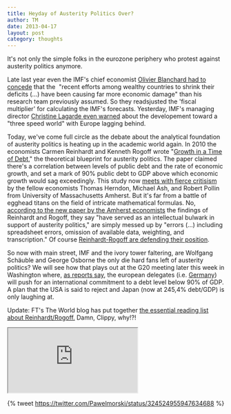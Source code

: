 ```yaml
---
title: Heyday of Austerity Politics Over?
author: TM
date: 2013-04-17
layout: post
category: thoughts
---
```


It's not only the simple folks in the eurozone periphery who protest against austerity politics anymore.
<!--more-->

Late last year even the IMF's chief economist <a href="http://www.washingtonpost.com/blogs/wonkblog/wp/2012/10/12/imf-austerity-is-much-worse-for-the-economy-than-we-thought/">Olivier Blanchard had to concede</a> that the  "recent efforts among wealthy countries to shrink their deficits (…) have been causing far more economic damage" than his research team previously assumed. So they readsjusted the 'fiscal multiplier' for calculating the IMF's forecasts. Yesterday, IMF's managing director <a href="http://www.ft.com/intl/cms/s/0/3865e31c-a1fa-11e2-8971-00144feabdc0.html#axzz2QjHDI2oM">Christine Lagarde even warned</a> about the developement toward a "three speed world" with Europe lagging behind.

Today, we've come full circle as the debate about the analytical foundation of austerity politics is heating up in the academic world again. In 2010 the economists Carmen Reinhardt and Kenneth Rogoff wrote "<a href="http://www.nber.org/papers/w15639.pdf">Growth in a Time of Debt</a>," the theoretical blueprint for austerity politics. The paper claimed there's a correlation between levels of public debt and the rate of economic growth, and set a mark of 90% public debt to GDP above which economic growth would sag exceedingly. This study now <a href="http://economix.blogs.nytimes.com/2013/04/16/flaws-are-cited-in-a-landmark-study-on-debt-and-growth/?ref=global">meets with fierce critisism</a> by the fellow economists Thomas Herndon, Michael Ash, and Robert Pollin from University of Massachusetts Amherst. But it's far from a battle of egghead titans on the field of intricate mathematical formulas. No, <a href="http://www.peri.umass.edu/236/hash/31e2ff374b6377b2ddec04deaa6388b1/publication/566/">according to the new paper by the Amherst economists</a> the findings of Reinhardt and Rogoff, they say "have served as an intellectual bulwark in support of austerity politics," are simply messed up by "errors (…) including spreadsheet errors, omission of available data, weighting, and transcription." Of course <a href="http://www.businessinsider.com/reinhart-and-rogoff-respond-to-critique-2013-4#ixzz2QeysJQqI">Reinhardt-Rogoff are defending their position</a>.

So now with main street, IMF and the ivory tower faltering, are Wolfgang Schäuble and George Osborne the only die hard fans left of austerity politics? We will see how that plays out at the G20 meeting later this week in Washington where, <a href="http://www.reuters.com/article/2013/04/13/us-g20-eu-japan-idUSBRE93C08D20130413">as reports say</a>, the european delegates (i.e. <a href="http://www.faz.net/aktuell/wirtschaft/treffen-am-freitag-g-20-streiten-ueber-obergrenze-fuer-staatsschulden-12151431.html">Germany</a>) will push for an international commitment to a debt level below 90% of GDP. A plan that the USA is said to reject and Japan (now at 245,4% debt/GDP) is only laughing at.

Update: FT's The World blog has put together <a href="http://blogs.ft.com/the-world/2013/04/reinhart-and-rogoff-your-essential-reading-list/">the essential reading list about Reinhardt/Rogoff.</a>
Damn, Clippy, why!?!

<iframe src="https://twitter.com/Pawelmorski/status/324524955947634688" align='center' ></iframe>

{% tweet https://twitter.com/Pawelmorski/status/324524955947634688 %}